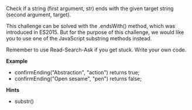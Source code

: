 Check if a string (first argument, str) ends with the given target string (second argument, target).

This challenge can be solved with the .endsWith() method, which was introduced in ES2015. But for the purpose of this challenge, we would like you to use one of the JavaScript substring methods instead.

Remember to use Read-Search-Ask if you get stuck. Write your own code.

**Example**
-   confirmEnding("Abstraction", "action") returns true;
-   confirmEnding("Open sesame", "pen") returns false;

**Hints**
-   substr()
